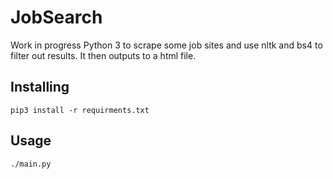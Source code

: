 # JobSearch

Work in progress Python 3 to scrape some job sites and use nltk and bs4 to filter out results. It then outputs to a html file.



## Installing
 
`pip3 install -r requirments.txt `
 

## Usage 

`./main.py`
